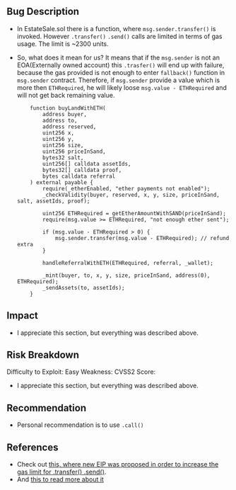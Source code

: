 ## Bug Description

- In EstateSale.sol there is a function, where `msg.sender.transfer()` is invoked. However `.transfer()` `.send()` calls are limited in terms of gas usage. The limit is ~2300 units. 

- So, what does it mean for us? It means that if the `msg.sender` is not an EOA(Externally owned account) this `.trasfer()` will end up with failure, because the gas provided is not enough to enter `fallback()` function in `msg.sender` contract. Therefore, if `msg.sender` provide a value which is more then `ETHRequired`, he will likely loose `msg.value - ETHRequired` and will not get back remaining value.

    ```Solidity
        function buyLandWithETH(
            address buyer,
            address to,
            address reserved,
            uint256 x,
            uint256 y,
            uint256 size,
            uint256 priceInSand,
            bytes32 salt,
            uint256[] calldata assetIds,
            bytes32[] calldata proof,
            bytes calldata referral
        ) external payable {
            require(_etherEnabled, "ether payments not enabled");
            _checkValidity(buyer, reserved, x, y, size, priceInSand, salt, assetIds, proof);

            uint256 ETHRequired = getEtherAmountWithSAND(priceInSand);
            require(msg.value >= ETHRequired, "not enough ether sent");

            if (msg.value - ETHRequired > 0) {
                msg.sender.transfer(msg.value - ETHRequired); // refund extra
            }

            handleReferralWithETH(ETHRequired, referral, _wallet);

            _mint(buyer, to, x, y, size, priceInSand, address(0), ETHRequired);
            _sendAssets(to, assetIds);
        }

    ```

## Impact
  - I appreciate this section, but everything was described above. 

## Risk Breakdown
Difficulty to Exploit: Easy
Weakness:
CVSS2 Score:
- I appreciate this section, but everything was described above. 

## Recommendation
- Personal recommendation is to use `.call()`
  
## References

  - Check out [this, where new EIP was proposed in order to increase the gas limit for .transfer() .send()](https://github.com/ethereum/solidity/issues/4630#event-1764469844). 
  - And [this to read more about it](https://ethereum.stackexchange.com/questions/28759/transfer-to-contract-fails)